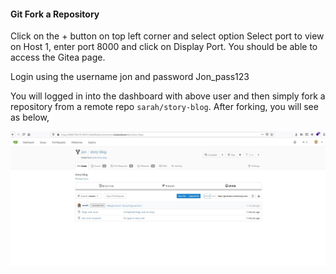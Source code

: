 #### Git Fork a Repository

Click on the + button on top left corner and select option Select port to view on Host 1, enter port 8000 and click on Display Port. You should be able to access the Gitea page.

Login using the username jon and password Jon_pass123

You will logged in into the dashboard with above user and then simply fork a repository from a remote repo `sarah/story-blog`. After forking, you will see as below,

![Gitea Dashboard](/images/ForkRepo.JPG)
